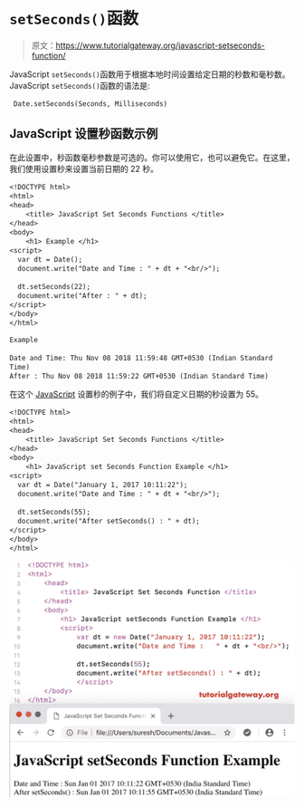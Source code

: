 # `setSeconds()`函数

> 原文：<https://www.tutorialgateway.org/javascript-setseconds-function/>

JavaScript `setSeconds()`函数用于根据本地时间设置给定日期的秒数和毫秒数。JavaScript `setSeconds()`函数的语法是:

```
 Date.setSeconds(Seconds, Milliseconds)
```

## JavaScript 设置秒函数示例

在此设置中，秒函数毫秒参数是可选的。你可以使用它，也可以避免它。在这里，我们使用设置秒来设置当前日期的 22 秒。

```
<!DOCTYPE html>
<html>
<head>
    <title> JavaScript Set Seconds Functions </title>
</head>
<body>
    <h1> Example </h1>
<script>
  var dt = Date();  
  document.write("Date and Time : " + dt + "<br/>");

  dt.setSeconds(22);
  document.write("After : " + dt);
</script>
</body>
</html>
```

```
Example

Date and Time: Thu Nov 08 2018 11:59:48 GMT+0530 (Indian Standard Time)
After : Thu Nov 08 2018 11:59:22 GMT+0530 (Indian Standard Time)
```

在这个 [JavaScript](https://www.tutorialgateway.org/javascript/) 设置秒的例子中，我们将自定义日期的秒设置为 55。

```
<!DOCTYPE html>
<html>
<head>
    <title> JavaScript Set Seconds Functions </title>
</head>
<body>
    <h1> JavaScript set Seconds Function Example </h1>
<script>
  var dt = Date("January 1, 2017 10:11:22");
  document.write("Date and Time : " + dt + "<br/>");

  dt.setSeconds(55);
  document.write("After setSeconds() : " + dt);
</script>
</body>
</html>
```

![JavaScript setSeconds Function 2](img/67afe1c6d803f8dab968e3a9252b7c16.png)